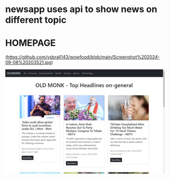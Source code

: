 # newsapp uses api to show news on different topic
# HOMEPAGE
(https://github.com/vsbrall143/wowfood/blob/main/Screenshot%202024-09-08%20203521.jpg)


![HOMEPAGE](https://github.com/vsbrall143/news/blob/main/project_1.jpg)
